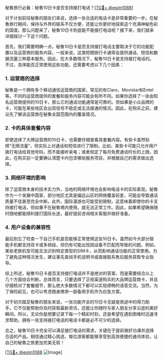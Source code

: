 秘魯旅行必备：秘魯10日卡是否支持接打电话？[[TG💪+ @esim1088](https://t.me/s/esim1088)]

对于计划前往秘魯的朋友们来说，选择一张合适的电话卡是非常重要的一步。在秘魯旅行期间，保持与外界的联系不仅方便，还能让你更好地探索这个充满神秘色彩的国度。那么问题来了，秘魯10日卡到底能不能接打电话呢？接下来，我们就来详细探讨一下这个问题。

首先，我们需要明确一点，秘魯10日卡是否支持接打电话主要取决于它的功能配置以及运营商的服务内容。一般来说，这类短期旅行卡通常会提供通话、短信和数据流量三种基本服务。因此，在大多数情况下，秘魯10日卡是支持接打电话的。不过，具体能否正常使用这些功能，还需要考虑以下几个因素：

### **1. 运营商的选择**
秘魯是一个拥有多个移动通信运营商的国家，常见的有Claro、Movistar和Entel等。不同的运营商提供的套餐和服务内容可能会有所不同。如果你选择了一张由知名运营商提供的10日卡，那么它的通话功能通常是可靠的。但如果是小众品牌的卡，可能在某些地区会出现信号不稳定或无法接通的情况。因此，在购买之前，建议先了解该运营商在秘魯全国范围内的覆盖情况。

### **2. 卡的具体套餐内容**
即使选择了大牌运营商的10日卡，也需要仔细查看其套餐内容。有些卡虽然标榜“无限流量”，但实际上对通话和短信进行了限制。比如，某些卡可能只允许用户拨打电话给其他号码，而不能接听来电；或者规定了每月免费通话时长的上限。因此，在购买前一定要确认清楚卡内包含哪些服务项目，并根据自己的需求做出选择。

### **3. 网络环境的影响**
除了运营商本身的技术实力外，当地的网络环境也会影响电话卡的实际表现。秘魯作为一个发展中国家，部分地区尤其是偏远山区的网络覆盖较差，可能会导致通话质量不佳甚至完全中断。此外，国际漫游也可能受到限制，这意味着即使你的卡支持接打电话，但如果不在秘魯境内使用，就无法正常工作。因此，如果希望确保随时随地都能顺利接打国际长途，最好提前咨询相关客服并做好准备。

### **4. 用户设备的兼容性**
最后别忘了检查一下自己手机是否能够正常使用这张10日卡。虽然如今大部分智能手机都支持双卡或多频段，但仍有可能出现因设备不匹配而导致的问题。例如，某些老款机型可能无法识别特定类型的SIM卡，从而影响通话功能的正常使用。为了避免这种情况发生，建议事先查阅手机说明书或直接联系售后服务获取专业指导。

综上所述，秘魯10日卡是否支持接打电话并不是绝对的答案，而是需要结合以上几个方面综合判断。总体而言，只要选择了正规渠道购买的大品牌运营商卡，并且仔细核对了套餐细节，那么绝大多数情况下都可以实现顺畅的语音交流。当然，为了保险起见，也可以考虑随身携带一部备用手机作为应急方案。

对于初次踏足秘魯的朋友来说，一张功能齐全的10日卡无疑是旅途中的得力助手。它不仅能帮助你及时获取最新资讯，还能让你随时与家人朋友分享沿途的美好瞬间。所以，无论你是想要记录下每一个精彩时刻，还是希望在遇到困难时迅速寻求帮助，拥有一张支持接打电话的电话卡都是必不可少的选择。

总之，秘魯10日卡完全可以满足接打电话的需求，关键在于提前做好功课并选择合适的产品。相信通过精心挑选，每位游客都能够享受到高效便捷的通讯体验，让自己的秘魯之旅更加完美无瑕！

[[TG💪+ @esim1088](https://t.me/s/esim1088) ![Image](https://i.postimg.cc/4NQfJmqS/Snipaste-2025-05-13-00-14-12.png)]